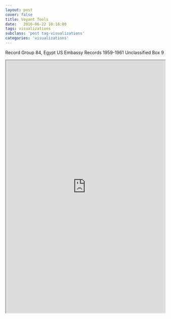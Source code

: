 ```yaml
---
layout: post
cover: false
title: Voyant Tools
date:   2016-06-22 10:18:00
tags: visualizations
subclass: 'post tag-visualizations'
categories: 'visualizations'
---
```


Record Group 84, Egypt US Embassy Records 1959-1961 Unclassified Box 9

<!--    Exported from Voyant Tools: http://voyant-tools.org/.
Please note that this is an early version and the API may change.
Feel free to change the height and width values below: -->
<iframe style='width: 100%; height: 800px' src='http://voyant-tools.org:80/?analysis=pca&limit=500&dimensions=2&clusters=5&comparisonType=raw&corpus=19c5cdf8c6b39b006736560a952526eb&view=ScatterPlot'></iframe>
